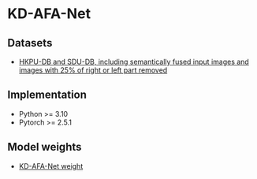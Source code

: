 # KD-AFA-Net

## Datasets 
* [HKPU-DB and SDU-DB, including semantically fused input images and images with 25% of right or left part removed](https://drive.google.com/file/d/1mBxegDW7uuYgtlg3pFBFKRiJvwDVh1NI/view?usp=drive_link)

## Implementation
* Python >= 3.10
* Pytorch >= 2.5.1

## Model weights 
* [KD-AFA-Net weight](https://drive.google.com/file/d/1Btv5Ax2g03PG_io1tNnvpyFXfGMmaENA/view?usp=drive_link)

